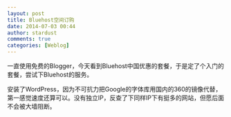 ```yaml
---
layout: post
title: Bluehost空间订购
date: 2014-07-03 00:44
author: stardust
comments: true
categories: [Weblog]
---
```

一直使用免费的Blogger，今天看到Bluehost中国优惠的套餐，于是定了个入门的套餐，尝试下Bluehost的服务。

安装了WordPress，因为不可抗力把Google的字体库用国内的360的镜像代替，第一感觉速度还算可以。没有独立IP，反查了下同样IP下有挺多的网站，但愿后面不会被大墙阻断。
